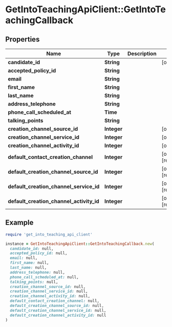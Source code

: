 # GetIntoTeachingApiClient::GetIntoTeachingCallback

## Properties

| Name | Type | Description | Notes |
| ---- | ---- | ----------- | ----- |
| **candidate_id** | **String** |  | [optional] |
| **accepted_policy_id** | **String** |  |  |
| **email** | **String** |  |  |
| **first_name** | **String** |  |  |
| **last_name** | **String** |  |  |
| **address_telephone** | **String** |  |  |
| **phone_call_scheduled_at** | **Time** |  |  |
| **talking_points** | **String** |  |  |
| **creation_channel_source_id** | **Integer** |  | [optional] |
| **creation_channel_service_id** | **Integer** |  | [optional] |
| **creation_channel_activity_id** | **Integer** |  | [optional] |
| **default_contact_creation_channel** | **Integer** |  | [optional][readonly] |
| **default_creation_channel_source_id** | **Integer** |  | [optional][readonly] |
| **default_creation_channel_service_id** | **Integer** |  | [optional][readonly] |
| **default_creation_channel_activity_id** | **Integer** |  | [optional][readonly] |

## Example

```ruby
require 'get_into_teaching_api_client'

instance = GetIntoTeachingApiClient::GetIntoTeachingCallback.new(
  candidate_id: null,
  accepted_policy_id: null,
  email: null,
  first_name: null,
  last_name: null,
  address_telephone: null,
  phone_call_scheduled_at: null,
  talking_points: null,
  creation_channel_source_id: null,
  creation_channel_service_id: null,
  creation_channel_activity_id: null,
  default_contact_creation_channel: null,
  default_creation_channel_source_id: null,
  default_creation_channel_service_id: null,
  default_creation_channel_activity_id: null
)
```

